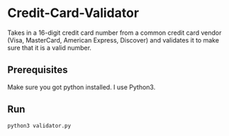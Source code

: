 # Credit-Card-Validator
Takes in a 16-digit credit card number from a common credit card vendor (Visa, MasterCard, American Express, Discover) and validates it to make sure that it is a valid number. 

## Prerequisites

Make sure you got python installed. I use Python3.

## Run

    python3 validator.py
